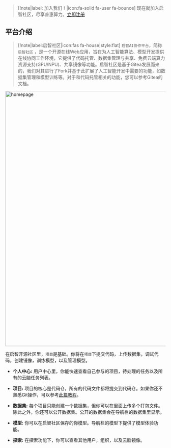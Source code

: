 > [!note|label: 加入我们！|icon:fa-solid fa-user fa-bounce]
> 现在就加入启智社区，尽享普惠算力。[立即注册](https://git.openi.org.cn/user/sign_up)

## 平台介绍

> [!note|label:启智社区|icon:fas fa-house|style:flat]
> `启智AI协作平台`，简称 `启智社区` ，是一个开源在线Web应用，旨在为人工智能算法、模型开发提供在线协同工作环境，它提供了代码托管、数据集管理与共享、免费云端算力资源支持(GPU/NPU)、共享镜像等功能。启智社区是基于Gitea发展而来的，我们对其进行了Fork并基于此扩展了人工智能开发中需要的功能，如数据集管理和模型训练等。对于和代码托管相关的功能，您可以参考Gitea的文档。

<img src="_media/openi/HOME0.png" width = "800" alt="homepage" align=center />

在启智开源社区里，`项目`是基础。你将在`项目`下提交代码，上传数据集，调试代码，创建镜像，训练模型，以及管理模型。

- **个人中心:** 用户中心里，你能快速查看自己参与的项目，待处理的任务以及所有的云脑任务列表。

- **项目:** 项目的核心是代码仓，所有的代码文件都将提交到代码仓。如果你还不熟悉Git操作，可以参考[此篇教程](https://www.runoob.com/git/git-tutorial.html)。

- **数据集:** 每个项目只能创建一个数据集，但你可以在里面上传多个打包文件。除此之外，你还可以公开数据集。公开的数据集会在导航栏的数据集里显示。

- **模型:** 你可以在启智社区保存的你模型。导航栏的模型下提供了模型体验功能。

- **探索:** 在探索功能下，你可以查看其他用户，组织，以及云脑镜像。
